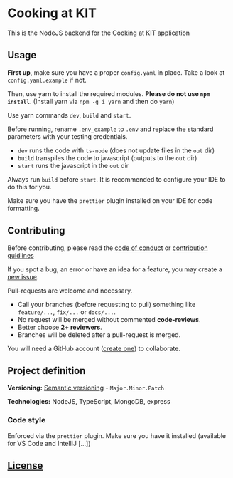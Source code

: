 # Cooking at KIT

This is the NodeJS backend for the Cooking at KIT application

## Usage

**First up**, make sure you have a proper `config.yaml` in place. Take a look at `config.yaml.example` if not.

Then, use yarn to install the required modules. **Please do not use `npm install`**. (Install yarn via `npm -g i yarn` and then do `yarn`)

Use yarn commands `dev`, `build` and `start`.

Before running, rename `.env_example` to `.env` and replace the standard parameters with your testing credentials.

- `dev` runs the code with `ts-node` (does not update files in the `out` dir)
- `build` transpiles the code to javascript (outputs to the `out` dir)
- `start` runs the javascript in the `out` dir

Always run `build` before `start`. It is recommended to configure your IDE to do this for you.

Make sure you have the `prettier` plugin installed on your IDE for code formatting.

## Contributing

Before contributing, please read the [code of conduct](CODE_OF_CONDUCT.md) or [contribution guidlines](CONTRIBUTING.md)

If you spot a bug, an error or have an idea for a feature, you may create a [new issue][new-issue].

Pull-requests are welcome and necessary.

- Call your branches (before requesting to pull) something like `feature/...`, `fix/...` or `docs/...`.
- No request will be merged without commented **code-reviews**.
- Better choose **2+ reviewers**.
- Branches will be deleted after a pull-request is merged.

You will need a GitHub account ([create one][joingithub]) to collaborate.

## Project definition

**Versioning:** [Semantic versioning](https://semver.org/) - `Major.Minor.Patch`

**Technologies:** NodeJS, TypeScript, MongoDB, express

### Code style

Enforced via the `prettier` plugin. Make sure you have it installed (available for VS Code and IntelliJ [...])

## [License](LICENSE)

[new-issue]: https://github.com/CookingAtKIT/cak-core/issues/new
[joingithub]: https://github.com/join
